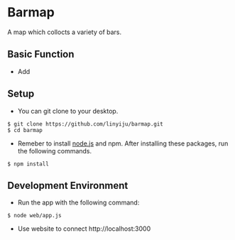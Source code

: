 # Barmap
A map which collocts a variety of bars.

## Basic Function
- Add

## Setup
- You can git clone to your desktop.
```
$ git clone https://github.com/linyiju/barmap.git
$ cd barmap
```
- Remeber to install [node.js](https://nodejs.org/en/download/) and npm. After installing these packages, run the following commands.
```
$ npm install
```

## Development Environment
- Run the app with the following command:
```
$ node web/app.js
```
- Use website to connect http://localhost:3000